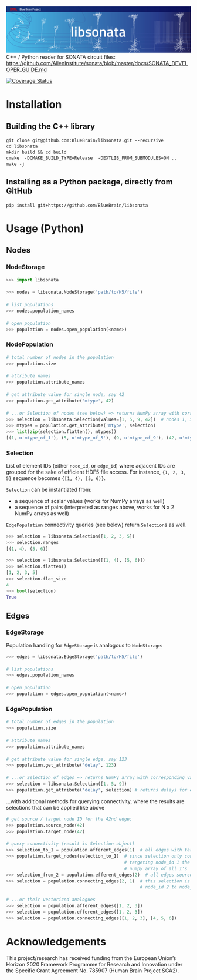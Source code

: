 ![libSonata Logo](logo/libSonataLogo.jpg)
C++ / Python reader for SONATA circuit files:
https://github.com/AllenInstitute/sonata/blob/master/docs/SONATA_DEVELOPER_GUIDE.md

[![Coverage Status](https://coveralls.io/repos/github/BlueBrain/libsonata/badge.svg)](https://coveralls.io/github/BlueBrain/libsonata)

# Installation

## Building the C++ library

```shell
git clone git@github.com:BlueBrain/libsonata.git --recursive
cd libsonata
mkdir build && cd build
cmake  -DCMAKE_BUILD_TYPE=Release  -DEXTLIB_FROM_SUBMODULES=ON ..
make -j
```

## Installing as a Python package, directly from GitHub

```shell
pip install git+https://github.com/BlueBrain/libsonata
```


# Usage (Python)

## Nodes

### NodeStorage

```python
>>> import libsonata

>>> nodes = libsonata.NodeStorage('path/to/H5/file')

# list populations
>>> nodes.population_names

# open population
>>> population = nodes.open_population(<name>)
```

### NodePopulation

```python
# total number of nodes in the population
>>> population.size

# attribute names
>>> population.attribute_names

# get attribute value for single node, say 42
>>> population.get_attribute('mtype', 42)

# ...or Selection of nodes (see below) => returns NumPy array with corresponding values
>>> selection = libsonata.Selection(values=[1, 5, 9, 42])  # nodes 1, 5, 9, 42
>>> mtypes = population.get_attribute('mtype', selection)
>>> list(zip(selection.flatten(), mtypes))
[(1, u'mtype_of_1'), (5, u'mtype_of_5'), (9, u'mtype_of_9'), (42, u'mtype_of_42')]
```

### Selection

List of element IDs (either `node_id`, or `edge_id`) where adjacent IDs are grouped for the sake of efficient HDF5 file access.
For instance, `{1, 2, 3, 5}` sequence becomes `{[1, 4), [5, 6)}`.

`Selection` can be instantiated from:
 - a sequence of scalar values (works for NumPy arrays as well)
 - a sequence of pairs (interpreted as ranges above, works for N x 2 NumPy arrays as well)

`EdgePopulation` connectivity queries (see below) return `Selection`s as well.

```python
>>> selection = libsonata.Selection([1, 2, 3, 5])
>>> selection.ranges
[(1, 4), (5, 6)]
```

```python
>>> selection = libsonata.Selection([(1, 4), (5, 6)])
>>> selection.flatten()
[1, 2, 3, 5]
>>> selection.flat_size
4
>>> bool(selection)
True
```

## Edges

### EdgeStorage

Population handling for `EdgeStorage` is analogous to `NodeStorage`:

```python
>>> edges = libsonata.EdgeStorage('path/to/H5/file')

# list populations
>>> edges.population_names

# open population
>>> population = edges.open_population(<name>)
```

### EdgePopulation

```python
# total number of edges in the population
>>> population.size

# attribute names
>>> population.attribute_names

# get attribute value for single edge, say 123
>>> population.get_attribute('delay', 123)

# ...or Selection of edges => returns NumPy array with corresponding values
>>> selection = libsonata.Selection([1, 5, 9])
>>> population.get_attribute('delay', selection) # returns delays for edges 1, 5, 9
```

...with additional methods for querying connectivity, where the results are selections that can be applied like above

```python
# get source / target node ID for the 42nd edge:
>>> population.source_node(42)
>>> population.target_node(42)

# query connectivity (result is Selection object)
>>> selection_to_1 = population.afferent_edges(1)  # all edges with target node_id 1
>>> population.target_nodes(selection_to_1)  # since selection only contains edges
                                             # targeting node_id 1 the result will be a
                                             # numpy array of all 1's
>>> selection_from_2 = population.efferent_edges(2)  # all edges sourced from node_id 2
>>> selection = population.connecting_edges(2, 1)  # this selection is all edges from
                                                   # node_id 2 to node_id 1

# ...or their vectorized analogues
>>> selection = population.afferent_edges([1, 2, 3])
>>> selection = population.efferent_edges([1, 2, 3])
>>> selection = population.connecting_edges([1, 2, 3], [4, 5, 6])
```

# Acknowledgements

This project/research has received funding from the European Union’s Horizon 2020 Framework Programme for Research and Innovation under the Specific Grant Agreement No. 785907 (Human Brain Project SGA2).
